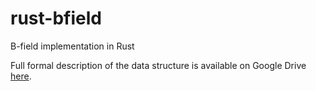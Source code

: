 # rust-bfield
B-field implementation in Rust

Full formal description of the data structure is available on Google Drive [here](https://drive.google.com/file/d/0By8-wMpcWky8SGt5YngyUTRfVzg/view?usp=sharing). 
